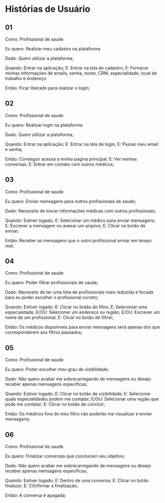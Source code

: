 # Histórias de Usuário

## 01

Como: Profissional de saude

Eu quero: Realizar meu cadastro na plataforma

Dado: Quero utilizar a plataforma;

Quando: Entrar na aplicação;
E: Entrar na tela de cadastro;
E: Fornecer minhas informações de emails, senha, nome, CRM, especialidade, local de trabalho e endereço

Então: Ficar liberado para realizar o login;

## 02

Como: Profissional de saude

Eu quero: Realizar login na plataforma

Dado: Quero utilizar a plataforma;

Quando: Entrar na aplicação;
E: Entrar na tela de login;
E: Passar meu email e senha;

Então: Conseguir acessa a minha pagina principal;
E: Ver minhas conversas;
E: Entrar em contato com outros médicos;

## 03

Como: Profissional de saude

Eu quero: Enviar mensagens para outros profissionais de saude;

Dado: Necessito de trocar informações médicas com outros profissionais;

Quando: Estiver logado;
E: Selecionar um médico para enviar mensagens;
E: Escrever a mensagem ou anexar um arquivo;
E: Clicar no botão de enviar;

Então: Receber as mensagens que o outro profissional enviar em tempo real;

## 04

Como: Profissional de saude

Eu quero: Poder filtrar profissionais de saude;

Dado: Necessito de ter uma lista de profissionais mais reduzida e focada para eu poder escolher o profissional correto;

Quando: Estiver logado;
E: Clicar no botão do filtro;
E: Selecionar uma especialidade;
E/OU: Selecionar um endereço ou região;
E/OU: Escrever um nome de um profissional;
E: Clicar no botão de filtrar;

Então: Os médicos disponiveis para enviar mensagens será apenas dos que corresponderem aos filtros passados;

## 05

Como: Profissional de saude

Eu quero: Poder escolher meu grau de vizibilidade;

Dado: Não quero acabar me sobrecarregando de mensagens ou desejo receber apenas mensagens especificas;

Quando: Estiver logado;
E: Clicar no botão de vizibilidade;
E: Selecionar quais especialidades podem me contatar;
E/OU: Selecionar uma região que pode me contatar;
E: Clicar no botão de concluir;

Então: Os médicos fora do meu filtro não poderão me visualizar e enviar mensagens;

## 06

Como: Profissional de saude

Eu quero: Finalizar conversas que concluiram seu objetivo;

Dado: Não quero acabar me sobrecarregando de mensagens ou desejo receber apenas mensagens especificas;

Quando: Estiver logado;
E: Dentro de uma conversa;
E: Clicar no botão finalizar;
E: COnfirmar a finalização;

Então: A conversa é apagada;
